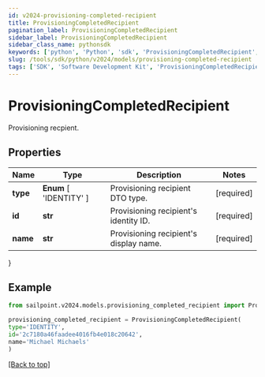 ```yaml
---
id: v2024-provisioning-completed-recipient
title: ProvisioningCompletedRecipient
pagination_label: ProvisioningCompletedRecipient
sidebar_label: ProvisioningCompletedRecipient
sidebar_class_name: pythonsdk
keywords: ['python', 'Python', 'sdk', 'ProvisioningCompletedRecipient', 'V2024ProvisioningCompletedRecipient'] 
slug: /tools/sdk/python/v2024/models/provisioning-completed-recipient
tags: ['SDK', 'Software Development Kit', 'ProvisioningCompletedRecipient', 'V2024ProvisioningCompletedRecipient']
---
```


# ProvisioningCompletedRecipient

Provisioning recpient.

## Properties

Name | Type | Description | Notes
------------ | ------------- | ------------- | -------------
**type** |  **Enum** [  'IDENTITY' ] | Provisioning recipient DTO type. | [required]
**id** | **str** | Provisioning recipient's identity ID. | [required]
**name** | **str** | Provisioning recipient's display name. | [required]
}

## Example

```python
from sailpoint.v2024.models.provisioning_completed_recipient import ProvisioningCompletedRecipient

provisioning_completed_recipient = ProvisioningCompletedRecipient(
type='IDENTITY',
id='2c7180a46faadee4016fb4e018c20642',
name='Michael Michaels'
)

```
[[Back to top]](#) 


